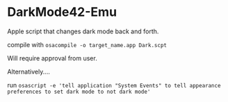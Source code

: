 # DarkMode42-Emu
Apple script that changes dark mode back and forth.

compile with
              ```osacompile -o target_name.app Dark.scpt```


Will require approval from user.



Alternatively....


run ```osascript -e 'tell application "System Events" to tell appearance preferences to set dark mode to not dark mode'```

